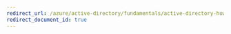 ```yaml
---
redirect_url: /azure/active-directory/fundamentals/active-directory-how-subscriptions-associated-directory
redirect_document_id: true
---
```

